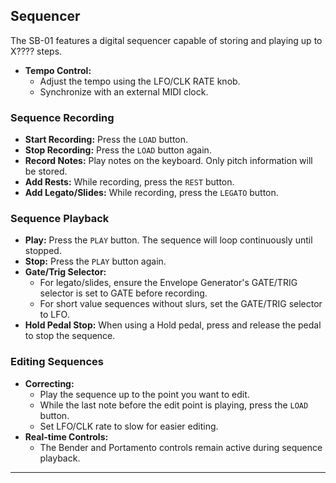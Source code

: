 ## Sequencer

The SB-01 features a digital sequencer capable of storing and playing up to X???? steps.

* **Tempo Control:**
    * Adjust the tempo using the LFO/CLK RATE knob.
    * Synchronize with an external MIDI clock.

### Sequence Recording

* **Start Recording:** Press the `LOAD` button.
* **Stop Recording:** Press the `LOAD` button again.
* **Record Notes:** Play notes on the keyboard. Only pitch information will be stored.
* **Add Rests:** While recording, press the `REST` button.
* **Add Legato/Slides:** While recording, press the `LEGATO` button.

### Sequence Playback

* **Play:** Press the `PLAY` button. The sequence will loop continuously until stopped.
* **Stop:** Press the `PLAY` button again.
* **Gate/Trig Selector:**
    * For legato/slides, ensure the Envelope Generator's GATE/TRIG selector is set to GATE before recording.
    * For short value sequences without slurs, set the GATE/TRIG selector to LFO.
* **Hold Pedal Stop:** When using a Hold pedal, press and release the pedal to stop the sequence.

### Editing Sequences

* **Correcting:**
    * Play the sequence up to the point you want to edit.
    * While the last note before the edit point is playing, press the `LOAD` button.
    * Set LFO/CLK rate to slow for easier editing.
* **Real-time Controls:**
    * The Bender and Portamento controls remain active during sequence playback.

---
